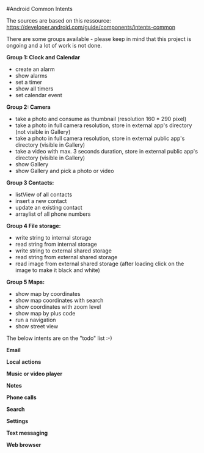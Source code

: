 #Android Common Intents

The sources are based on this ressource: https://developer.android.com/guide/components/intents-common

There are some groups available - please keep in mind that this project is ongoing and a lot of work is not done.

**Group 1: Clock and Calendar**
- create an alarm
- show alarms
- set a timer
- show all timers
- set calendar event

**Group 2: Camera**
- take a photo and consume as thumbnail (resolution 160 * 290 pixel)
- take a photo in full camera resolution, store in external app's directory (not visible in Gallery)
- take a photo in full camera resolution, store in external public app's directory (visible in Gallery)
- take a video with max. 3 seconds duration, store in external public app's directory (visible in Gallery)
- show Gallery
- show Gallery and pick a photo or video

**Group 3 Contacts:**
- listView of all contacts
- insert a new contact
- update an existing contact
- arraylist of all phone numbers

**Group 4 File storage:**
- write string to internal storage
- read string from internal storage
- write string to external shared storage
- read string from external shared storage
- read image from external shared storage (after loading click on the image to make it black and white)

**Group 5 Maps:**
- show map by coordinates
- show map coordinates with search
- show coordinates with zoom level
- show map by plus code
- run a navigation
- show street view

The below intents are on the "todo" list :-)

**Email**

**Local actions**

**Music or video player**

**Notes**

**Phone calls**

**Search**

**Settings**

**Text messaging**

**Web browser**
